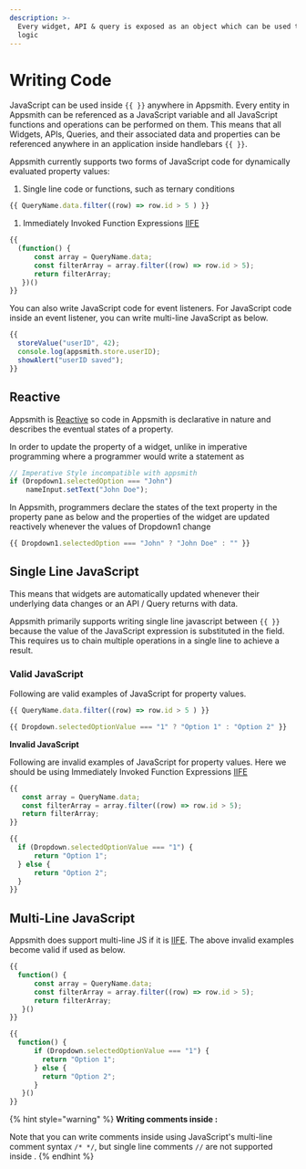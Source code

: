 ```yaml
---
description: >-
  Every widget, API & query is exposed as an object which can be used to write
  logic
---
```


# Writing Code

JavaScript can be used inside `{{ }}` anywhere in Appsmith. Every entity in Appsmith can be referenced as a JavaScript variable and all JavaScript functions and operations can be performed on them. This means that all Widgets, APIs, Queries, and their associated data and properties can be referenced anywhere in an application inside handlebars `{{ }}`.

Appsmith currently supports two forms of JavaScript code for dynamically evaluated property values:

1. Single line code or functions, such as ternary conditions

```javascript
{{ QueryName.data.filter((row) => row.id > 5 ) }}
```

1. Immediately Invoked Function Expressions [IIFE](https://developer.mozilla.org/en-US/docs/Glossary/IIFE)

```javascript
{{ 
  (function() {
      const array = QueryName.data;
      const filterArray = array.filter((row) => row.id > 5);
      return filterArray;
   })()
}}
```

You can also write JavaScript code for event listeners. For JavaScript code inside an event listener, you can write multi-line JavaScript as below.

```javascript
{{
  storeValue("userID", 42);  
  console.log(appsmith.store.userID); 
  showAlert("userID saved");
}}
```

## Reactive

Appsmith is [Reactive](https://en.wikipedia.org/wiki/Reactive_programming) so code in Appsmith is declarative in nature and describes the eventual states of a property.

In order to update the property of a widget, unlike in imperative programming where a programmer would write a statement as

```javascript
// Imperative Style incompatible with appsmith
if (Dropdown1.selectedOption === "John")
    nameInput.setText("John Doe");
```

In Appsmith, programmers declare the states of the text property in the property pane as below and the properties of the widget are updated reactively whenever the values of Dropdown1 change

```javascript
{{ Dropdown1.selectedOption === "John" ? "John Doe" : "" }}
```

## Single Line JavaScript

This means that widgets are automatically updated whenever their underlying data changes or an API / Query returns with data.

Appsmith primarily supports writing single line javascript between `{{ }}` because the value of the JavaScript expression is substituted in the field. This requires us to chain multiple operations in a single line to achieve a result.

### Valid JavaScript

Following are valid examples of JavaScript for property values.

```javascript
{{ QueryName.data.filter((row) => row.id > 5 ) }}
```

```javascript
{{ Dropdown.selectedOptionValue === "1" ? "Option 1" : "Option 2" }}
```

**Invalid JavaScript**

Following are invalid examples of JavaScript for property values. Here we should be using Immediately Invoked Function Expressions [IIFE](https://developer.mozilla.org/en-US/docs/Glossary/IIFE)

```javascript
{{ 
   const array = QueryName.data;
   const filterArray = array.filter((row) => row.id > 5);
   return filterArray;
}}
```

```javascript
{{ 
  if (Dropdown.selectedOptionValue === "1") {
      return "Option 1";
  } else {
      return "Option 2";
  }
}}
```

## Multi-Line JavaScript

Appsmith does support multi-line JS if it is [IIFE](https://developer.mozilla.org/en-US/docs/Glossary/IIFE). The above invalid examples become valid if used as below.

```javascript
{{ 
  function() {
      const array = QueryName.data;
      const filterArray = array.filter((row) => row.id > 5);
      return filterArray;
   }()
}}
```

```javascript
{{ 
  function() {
      if (Dropdown.selectedOptionValue === "1") {
        return "Option 1";
      } else {
        return "Option 2";
      }
   }()
}}
```

{% hint style="warning" %}
**Writing comments inside :**

Note that you can write comments inside using JavaScript's multi-line comment syntax `/* */`, but single line comments `//` are not supported inside .
{% endhint %}


